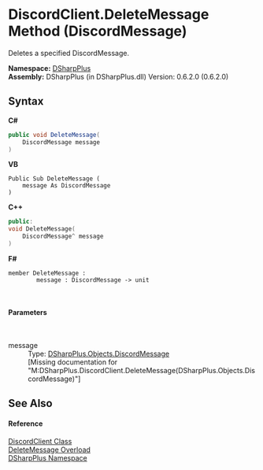 # DiscordClient.DeleteMessage Method (DiscordMessage)
 

Deletes a specified DiscordMessage.

**Namespace:**&nbsp;<a href="503971eb-de5e-a570-9922-de9500a9b1cc">DSharpPlus</a><br />**Assembly:**&nbsp;DSharpPlus (in DSharpPlus.dll) Version: 0.6.2.0 (0.6.2.0)

## Syntax

**C#**<br />
``` C#
public void DeleteMessage(
	DiscordMessage message
)
```

**VB**<br />
``` VB
Public Sub DeleteMessage ( 
	message As DiscordMessage
)
```

**C++**<br />
``` C++
public:
void DeleteMessage(
	DiscordMessage^ message
)
```

**F#**<br />
``` F#
member DeleteMessage : 
        message : DiscordMessage -> unit 

```

<br />

#### Parameters
&nbsp;<dl><dt>message</dt><dd>Type: <a href="624f2cf1-a9bc-96bc-c884-33ba518d0b5d">DSharpPlus.Objects.DiscordMessage</a><br />\[Missing <param name="message"/> documentation for "M:DSharpPlus.DiscordClient.DeleteMessage(DSharpPlus.Objects.DiscordMessage)"\]</dd></dl>

## See Also


#### Reference
<a href="8f8cbf24-03e9-53cc-389f-2ba10a699065">DiscordClient Class</a><br /><a href="be7f101c-3a00-34ba-cbce-6d603877670b">DeleteMessage Overload</a><br /><a href="503971eb-de5e-a570-9922-de9500a9b1cc">DSharpPlus Namespace</a><br />